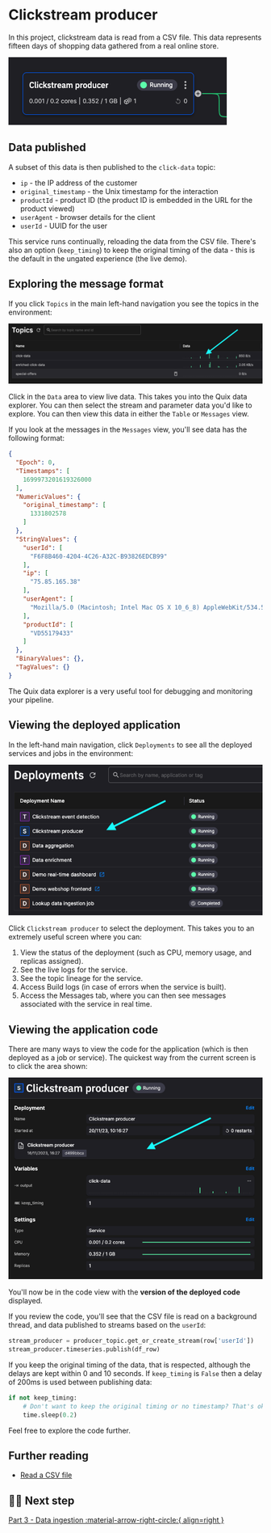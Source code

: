 # Clickstream producer

In this project, clickstream data is read from a CSV file. This data represents fifteen days of shopping data gathered from a real online store. 

![pipline section](../../images/project-templates/clickstream-pipeline-section-producer.png)

## Data published

A subset of this data is then published to the `click-data` topic:

* `ip` - the IP address of the customer
* `original_timestamp` - the Unix timestamp for the interaction
* `productId` - product ID (the product ID is embedded in the URL for the product viewed)
* `userAgent` - browser details for the client
* `userId` - UUID for the user

This service runs continually, reloading the data from the CSV file. There's also an option (`keep_timing`) to keep the original timing of the data - this is the default in the ungated experience (the live demo). 

## Exploring the message format

If you click `Topics` in the main left-hand navigation you see the topics in the environment:

![Clickstream Topics](../../images/project-templates/clickstream-topics.png)

Click in the `Data` area to view live data. This takes you into the Quix data explorer. You can then select the stream and parameter data you'd like to explore. You can then view this data in either the `Table` or `Messages` view.

If you look at the messages in the `Messages` view, you'll see data has the following format:

``` json
{
  "Epoch": 0,
  "Timestamps": [
    1699973201619326000
  ],
  "NumericValues": {
    "original_timestamp": [
      1331802578
    ]
  },
  "StringValues": {
    "userId": [
      "F6F8B460-4204-4C26-A32C-B93826EDCB99"
    ],
    "ip": [
      "75.85.165.38"
    ],
    "userAgent": [
      "Mozilla/5.0 (Macintosh; Intel Mac OS X 10_6_8) AppleWebKit/534.52.7 (KHTML, like Gecko) Version/5.1.2 Safari/534.52.7"
    ],
    "productId": [
      "VD55179433"
    ]
  },
  "BinaryValues": {},
  "TagValues": {}
}
```

The Quix data explorer is a very useful tool for debugging and monitoring your pipeline.

## Viewing the deployed application

In the left-hand main navigation, click `Deployments` to see all the deployed services and jobs in the environment:

![Clickstream deployments](../../images/project-templates/clickstream-deployments.png)

Click `Clickstream producer` to select the deployment. This takes you to an extremely useful screen where you can:

1. View the status of the deployment (such as CPU, memory usage, and replicas assigned).
2. See the live logs for the service.
3. See the topic lineage for the service.
4. Access Build logs (in case of errors when the service is built).
5. Access the Messages tab, where you can then see messages associated with the service in real time.

## Viewing the application code

There are many ways to view the code for the application (which is then deployed as a job or service). The quickest way from the current screen is to click the area shown:

![Go to code view](../../images/project-templates/clickstream-deployment-code-view.png)

You'll now be in the code view with the **version of the deployed code** displayed.

If you review the code, you'll see that the CSV file is read on a background thread, and data published to streams based on the `userId`:

``` python
stream_producer = producer_topic.get_or_create_stream(row['userId'])
stream_producer.timeseries.publish(df_row)
```

If you keep the original timing of the data, that is respected, although the delays are kept within 0 and 10 seconds. If `keep_timing` is `False` then a delay of 200ms is used between publishing data:

``` python
if not keep_timing:
    # Don't want to keep the original timing or no timestamp? That's ok, just sleep for 200ms
    time.sleep(0.2)
```

Feel free to explore the code further.

## Further reading

* [Read a CSV file](../../develop/integrate-data/read-csv.md)

## 🏃‍♀️ Next step

[Part 3 - Data ingestion :material-arrow-right-circle:{ align=right }](./data-ingestion.md)
